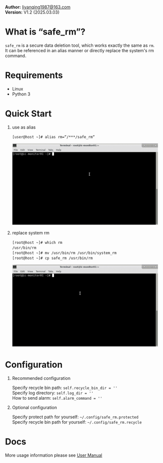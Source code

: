 **Author:** liyanqing1987@163.com    
**Version:** V1.2 (2025.03.03)    
    
# What is “safe_rm”?
 
 `safe_rm` is a secure data deletion tool, which works exactly the same as `rm`. It can be referenced in an alias manner or directly replace the system's rm command.

# Requirements

- Linux
- Python 3

# Quick Start

1.  use as alias    

     `[user@host ~]# alias rm=“/***/safe_rm“`    
     
     ![use as alias](alias_demo.gif)    

2.  replace system rm    

     `[root@host ~]# which rm`    
     `/usr/bin/rm`    
     `[root@host ~]# mv /usr/bin/rm /usr/bin/system_rm`    
     `[root@host ~]# cp safe_rm /usr/bin/rm`    
     
     ![replace system rm](replace_system_rm_demo.gif) 

# Configuration

1. Recommended configuration    

     Specify recycle bin path: `self.recycle_bin_dir = ''`    
     Specify log directory: `self.log_dir = ''`    
     How to send alarm: `self.alarm_command = ''`    

2. Optional configuration    

     Specify protect path for yourself: `~/.config/safe_rm.protected`    
     Specify recycle bin path for yourself: `~/.config/safe_rm.recycle`    


# Docs

More usage information please see [User Manual](safe_rm_user_manual.pdf)
